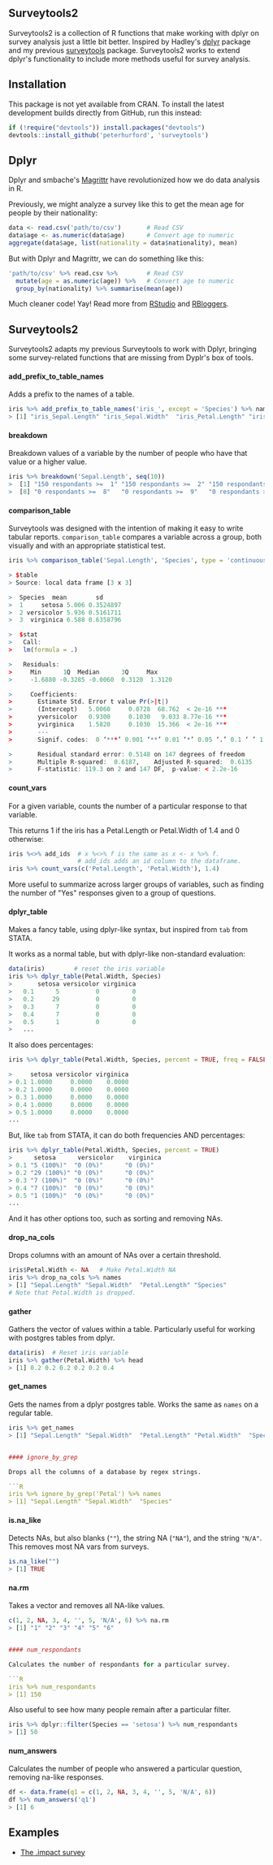## Surveytools2
Surveytools2 is a collection of R functions that make working with dplyr on survey analysis just a little bit better.  Inspired by Hadley's [dplyr](http://www.github.com/hadley/dplyr) package and my previous [surveytools](http://www.github.com/peterhurford/surveytools) package.  Surveytools2 works to extend dplyr's functionality to include more methods useful for survey analysis.

## Installation

This package is not yet available from CRAN. To install the latest development builds directly from GitHub, run this instead:

```R
if (!require("devtools")) install.packages("devtools")
devtools::install_github('peterhurford', 'surveytools')
```

## Dplyr

Dplyr and smbache's [Magrittr](http://www.github.com/smbache/magrittr) have revolutionized how we do data analysis in R.

Previously, we might analyze a survey like this to get the mean age for people by their nationality:

```R
data <- read.csv('path/to/csv')       # Read CSV
data$age <- as.numeric(data$age)      # Convert age to numeric
aggregate(data$age, list(nationality = data$nationality), mean)
```

But with Dplyr and Magrittr, we can do something like this:

```R
'path/to/csv' %>% read.csv %>%        # Read CSV
  mutate(age = as.numeric(age)) %>%   # Convert age to numeric
  group_by(nationality) %>% summarise(mean(age))
```

Much cleaner code!  Yay!  Read more from [RStudio](http://blog.rstudio.org/2014/01/17/introducing-dplyr/) and [RBloggers](www.r-bloggers.com/do-your-data-janitor-work-like-a-boss-with-dplyr/).


## Surveytools2

Surveytools2 adapts my previous Surveytools to work with Dplyr, bringing some survey-related functions that are missing from Dyplr's box of tools.

#### add_prefix_to_table_names

Adds a prefix to the names of a table.

```R
iris %>% add_prefix_to_table_names('iris_', except = 'Species') %>% names
> [1] "iris_Sepal.Length" "iris_Sepal.Width"  "iris_Petal.Length" "iris_Petal.Width"  "Species"
```

#### breakdown

Breakdown values of a variable by the number of people who have that value or a higher value.

```R
iris %>% breakdown('Sepal.Length', seq(10))
>  [1] "150 respondants >=  1" "150 respondants >=  2" "150 respondants >=  3" "150 respondants >=  4" "118 respondants >=  5" "61 respondants >=  6"  "12 respondants >=  7"
>  [8] "0 respondants >=  8"   "0 respondants >=  9"   "0 respondants >=  10"
```

#### comparison_table

Surveytools was designed with the intention of making it easy to write tabular reports.  `comparison_table` compares a variable across a group, both visually and with an appropriate statistical test.

```R
iris %>% comparison_table('Sepal.Length', 'Species', type = 'continuous')

> $table
> Source: local data frame [3 x 3]

>  Species  mean        sd
>  1     setosa 5.006 0.3524897
>  2 versicolor 5.936 0.5161711
>  3  virginica 6.588 0.6358796

>  $stat
>   Call:
>   lm(formula = .)

>   Residuals:
>     Min      1Q  Median      3Q     Max
>     -1.6880 -0.3285 -0.0060  0.3120  1.3120

>     Coefficients:
>       Estimate Std. Error t value Pr(>|t|)
>       (Intercept)   5.0060     0.0728  68.762  < 2e-16 ***
>       yversicolor   0.9300     0.1030   9.033 8.77e-16 ***
>       yvirginica    1.5820     0.1030  15.366  < 2e-16 ***
>       ---
>       Signif. codes:  0 ‘***’ 0.001 ‘**’ 0.01 ‘*’ 0.05 ‘.’ 0.1 ‘ ’ 1

>       Residual standard error: 0.5148 on 147 degrees of freedom
>       Multiple R-squared:  0.6187,    Adjusted R-squared:  0.6135
>       F-statistic: 119.3 on 2 and 147 DF,  p-value: < 2.2e-16
```


#### count_vars
For a given variable, counts the number of a particular response to that variable.

This returns 1 if the iris has a Petal.Length or Petal.Width of 1.4 and 0 otherwise:

```R
iris %<>% add_ids  # x %<>% f is the same as x <- x %>% f. 
                   # add_ids adds an id column to the dataframe. 
iris %>% count_vars(c('Petal.Length', 'Petal.Width'), 1.4)
```

More useful to summarize across larger groups of variables, such as finding the number of "Yes" responses given to a group of questions.


#### dplyr_table
Makes a fancy table, using dplyr-like syntax, but inspired from `tab` from STATA.

It works as a normal table, but with dplyr-like non-standard evaluation:

```R
data(iris)        # reset the iris variable
iris %>% dplyr_table(Petal.Width, Species)
>       setosa versicolor virginica
>   0.1      5          0         0
>   0.2     29          0         0
>   0.3      7          0         0
>   0.4      7          0         0
>   0.5      1          0         0
>   ...
```

It also does percentages:

```R
iris %>% dplyr_table(Petal.Width, Species, percent = TRUE, freq = FALSE)

>     setosa versicolor virginica
> 0.1 1.0000     0.0000    0.0000
> 0.2 1.0000     0.0000    0.0000
> 0.3 1.0000     0.0000    0.0000
> 0.4 1.0000     0.0000    0.0000
> 0.5 1.0000     0.0000    0.0000
...
```

But, like `tab` from STATA, it can do both frequencies AND percentages:

```R
iris %>% dplyr_table(Petal.Width, Species, percent = TRUE)
>      setosa      versicolor    virginica
> 0.1 "5 (100%)"  "0 (0%)"      "0 (0%)"
> 0.2 "29 (100%)" "0 (0%)"      "0 (0%)"
> 0.3 "7 (100%)"  "0 (0%)"      "0 (0%)"
> 0.4 "7 (100%)"  "0 (0%)"      "0 (0%)"
> 0.5 "1 (100%)"  "0 (0%)"      "0 (0%)"
...
```

And it has other options too, such as sorting and removing NAs.


#### drop_na_cols

Drops columns with an amount of NAs over a certain threshold.

```R
iris$Petal.Width <- NA   # Make Petal.Width NA
iris %>% drop_na_cols %>% names
> [1] "Sepal.Length" "Sepal.Width"  "Petal.Length" "Species"
# Note that Petal.Width is dropped.
```


#### gather

Gathers the vector of values within a table.  Particularly useful for working with postgres tables from dplyr.

```R
data(iris)  # Reset iris variable
iris %>% gather(Petal.Width) %>% head
> [1] 0.2 0.2 0.2 0.2 0.2 0.4 
```


#### get_names

Gets the names from a dplyr postgres table.  Works the same as `names` on a regular table.

```R
iris %>% get_names
> [1] "Sepal.Length" "Sepal.Width"  "Petal.Length" "Petal.Width"  "Species"


#### ignore_by_grep

Drops all the columns of a database by regex strings.

```R
iris %>% ignore_by_grep('Petal') %>% names
> [1] "Sepal.Length" "Sepal.Width"  "Species"
```


#### is.na_like

Detects NAs, but also blanks (`""`), the string NA (`"NA"`), and the string `"N/A"`.  This removes most NA vars from surveys.

```R
is.na_like("")
> [1] TRUE
```


#### na.rm

Takes a vector and removes all NA-like values.

```R
c(1, 2, NA, 3, 4, '', 5, 'N/A', 6) %>% na.rm
> [1] "1" "2" "3" "4" "5" "6"


#### num_respondants

Calculates the number of respondants for a particular survey.

```R
iris %>% num_respondants
> [1] 150
```

Also useful to see how many people remain after a particular filter.

```R
iris %>% dplyr::filter(Species == 'setosa') %>% num_respondants
> [1] 50
```


#### num_answers

Calculates the number of people who answered a particular question, removing na-like responses.

```R
df <- data.frame(q1 = c(1, 2, NA, 3, 4, '', 5, 'N/A', 6))
df %>% num_answers('q1')
> [1] 6
```

## Examples

* [The .impact survey](https://github.com/peterhurford/imsurvey/blob/master/imsurvey.R)
